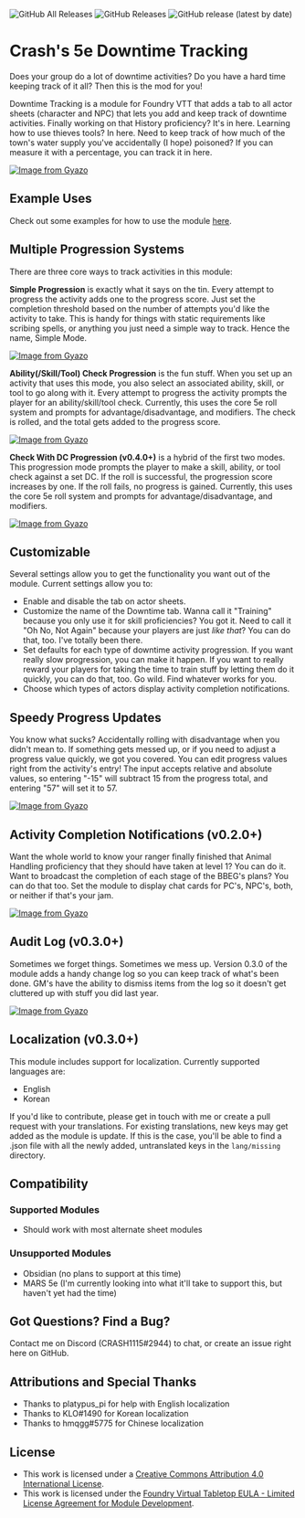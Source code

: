 ![GitHub All Releases](https://img.shields.io/github/downloads/crash1115/5e-training/total) ![GitHub Releases](https://img.shields.io/github/downloads/crash1115/5e-training/latest/total) ![GitHub release (latest by date)](https://img.shields.io/github/v/release/crash1115/5e-training?label=latest%20version)

# Crash's 5e Downtime Tracking
Does your group do a lot of downtime activities? Do you have a hard time keeping track of it all? Then this is the mod for you!

Downtime Tracking is a module for Foundry VTT that adds a tab to all actor sheets (character and NPC) that lets you add and keep track of downtime activities. Finally working on that History proficiency? It's in here. Learning how to use thieves tools? In here. Need to keep track of how much of the town's water supply you've accidentally (I hope) poisoned? If you can measure it with a percentage, you can track it in here.

[![Image from Gyazo](https://i.gyazo.com/7f072b341c266eed397c772b0328c542.png)](https://gyazo.com/7f072b341c266eed397c772b0328c542)

## Example Uses
Check out some examples for how to use the module [here](/examples.md).

## Multiple Progression Systems
There are three core ways to track activities in this module:

**Simple Progression** is exactly what it says on the tin. Every attempt to progress the activity adds one to the progress score. Just set the completion threshold based on the number of attempts you'd like the activity to take. This is handy for things with static requirements like scribing spells, or anything you just need a simple way to track. Hence the name, Simple Mode.

[![Image from Gyazo](https://i.gyazo.com/5f7d0c52b2e1632dceebe94f5de842d4.gif)](https://gyazo.com/5f7d0c52b2e1632dceebe94f5de842d4)

**Ability(/Skill/Tool) Check Progression** is the fun stuff. When you set up an activity that uses this mode, you also select an associated ability, skill, or tool to go along with it. Every attempt to progress the activity prompts the player for an ability/skill/tool check. Currently, this uses the core 5e roll system and prompts for advantage/disadvantage, and modifiers. The check is rolled, and the total gets added to the progress score.

[![Image from Gyazo](https://i.gyazo.com/83287fa524afe4fc618d0c9014b66bff.gif)](https://gyazo.com/83287fa524afe4fc618d0c9014b66bff)

**Check With DC Progression (v0.4.0+)** is a hybrid of the first two modes. This progression mode prompts the player to make a skill, ability, or tool check against a set DC. If the roll is successful, the progression score increases by one. If the roll fails, no progress is gained. Currently, this uses the core 5e roll system and prompts for advantage/disadvantage, and modifiers.

[![Image from Gyazo](https://i.gyazo.com/75ff889b77d7a3e1aced719503cf3eeb.gif)](https://gyazo.com/75ff889b77d7a3e1aced719503cf3eeb)

## Customizable
Several settings allow you to get the functionality you want out of the module. Current settings allow you to:
- Enable and disable the tab on actor sheets.
- Customize the name of the Downtime tab. Wanna call it "Training" because you only use it for skill proficiencies? You got it. Need to call it "Oh No, Not Again" because your players are just *like that*? You can do that, too. I've totally been there.
- Set defaults for each type of downtime activity progression. If you want really slow progression, you can make it happen. If you want to really reward your players for taking the time to train stuff by letting them do it quickly, you can do that, too. Go wild. Find whatever works for you.
- Choose which types of actors display activity completion notifications.

## Speedy Progress Updates
You know what sucks? Accidentally rolling with disadvantage when you didn't mean to. If something gets messed up, or if you need to adjust a progress value quickly, we got you covered. You can edit progress values right from the activity's entry! The input accepts relative and absolute values, so entering "-15" will subtract 15 from the progress total, and entering "57" will set it to 57.

[![Image from Gyazo](https://i.gyazo.com/338f2a9c664e7f0361fb8721ba85ad72.gif)](https://gyazo.com/338f2a9c664e7f0361fb8721ba85ad72)

## Activity Completion Notifications (v0.2.0+)
Want the whole world to know your ranger finally finished that Animal Handling proficiency that they should have taken at level 1? You can do it. Want to broadcast the completion of each stage of the BBEG's plans? You can do that too. Set the module to display chat cards for PC's, NPC's, both, or neither if that's your jam.

[![Image from Gyazo](https://i.gyazo.com/134ff41df1018f6057b46f799fd22843.gif)](https://gyazo.com/134ff41df1018f6057b46f799fd22843)

## Audit Log (v0.3.0+)
Sometimes we forget things. Sometimes we mess up. Version 0.3.0 of the module adds a handy change log so you can keep track of what's been done. GM's have the ability to dismiss items from the log so it doesn't get cluttered up with stuff you did last year.

[![Image from Gyazo](https://i.gyazo.com/5fa7f966fd12c3ad321bb2bf4359be55.png)](https://gyazo.com/5fa7f966fd12c3ad321bb2bf4359be55)

## Localization (v0.3.0+)
This module includes support for localization. Currently supported languages are:
- English
- Korean

If you'd like to contribute, please get in touch with me or create a pull request with your translations. For existing translations, new keys may get added as the module is update. If this is the case, you'll be able to find a .json file with all the newly added, untranslated keys in the `lang/missing` directory.

## Compatibility
### Supported Modules
- Should work with most alternate sheet modules

### Unsupported Modules
- Obsidian (no plans to support at this time)
- MARS 5e (I'm currently looking into what it'll take to support this, but haven't yet had the time)

## Got Questions? Find a Bug?
Contact me on Discord (CRASH1115#2944) to chat, or create an issue right here on GitHub.

## Attributions and Special Thanks
- Thanks to platypus_pi for help with English localization
- Thanks to KLO#1490 for Korean localization
- Thanks to hmqgg#5775 for Chinese localization

## License
- This work is licensed under a [Creative Commons Attribution 4.0 International License](https://creativecommons.org/licenses/by/4.0/legalcode).
- This work is licensed under the [Foundry Virtual Tabletop EULA - Limited License Agreement for Module Development](https://foundryvtt.com/article/license/).
